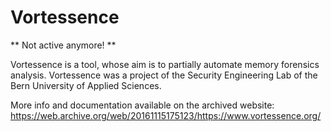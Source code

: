 # Vortessence

** Not active anymore! **

Vortessence is a tool, whose aim is to partially automate memory forensics analysis. Vortessence was a project of the Security Engineering Lab of the Bern University of Applied Sciences.

More info and documentation available on the archived website: https://web.archive.org/web/20161115175123/https://www.vortessence.org/
